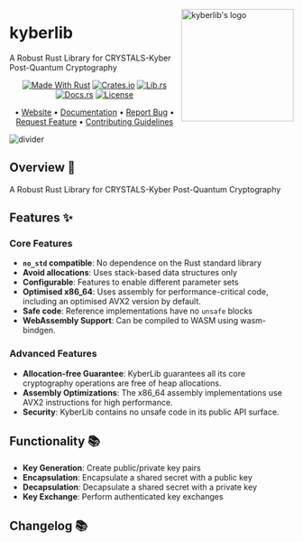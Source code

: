 <!-- markdownlint-disable MD033 MD041 -->

<img
src="https://kura.pro/kyberlib/images/logos/kyberlib.webp"
alt="kyberlib's logo"
height="199"
width="199"
align="right"
/>

<!-- markdownlint-enable MD033 MD041 -->

# kyberlib

A Robust Rust Library for CRYSTALS-Kyber Post-Quantum Cryptography

<!-- markdownlint-disable MD033 MD041 -->
<center>
<!-- markdownlint-enable MD033 MD041 -->

[![Made With Rust][made-with-rust-badge]][5]
[![Crates.io][crates-badge]][7]
[![Lib.rs][libs-badge]][9]
[![Docs.rs][docs-badge]][8]
[![License][license-badge]][2]

• [Website][0]
• [Documentation][8]
• [Report Bug][3]
• [Request Feature][3]
• [Contributing Guidelines][4]

<!-- markdownlint-disable MD033 MD041 -->
</center>
<!-- markdownlint-enable MD033 MD041 -->

![divider][divider]

## Overview 📖

A Robust Rust Library for CRYSTALS-Kyber Post-Quantum Cryptography

## Features ✨

### Core Features

- **`no_std` compatible**: No dependence on the Rust standard library
- **Avoid allocations**: Uses stack-based data structures only
- **Configurable**: Features to enable different parameter sets
- **Optimised x86_64**: Uses assembly for performance-critical code, including an optimised AVX2 version by default.
- **Safe code**: Reference implementations have no `unsafe` blocks
- **WebAssembly Support**: Can be compiled to WASM using wasm-bindgen.

### Advanced Features

- **Allocation-free Guarantee**: KyberLib guarantees all its core cryptography operations are free of heap allocations.
- **Assembly Optimizations**: The x86_64 assembly implementations use AVX2 instructions for high performance.
- **Security**: KyberLib contains no unsafe code in its public API surface.

## Functionality 📚

- **Key Generation**: Create public/private key pairs
- **Encapsulation**: Encapsulate a shared secret with a public key
- **Decapsulation**: Decapsulate a shared secret with a private key
- **Key Exchange**: Perform authenticated key exchanges

[0]: https://kyberlib.com/
[2]: http://opensource.org/licenses/MIT
[3]: https://github.com/sebastienrousseau/kyberlib/kyberlib/issues
[4]: https://github.com/sebastienrousseau/kyberlib/kyberlib/blob/main/CONTRIBUTING.md
[5]: https://github.com/sebastienrousseau/kyberlib/kyberlib/graphs/contributors
[7]: https://crates.io/crates/kyberlib
[8]: https://docs.rs/kyberlib
[9]: https://lib.rs/crates/kyberlib

[banner]: https://via.placeholder.com/1500x500.png/000000/FFFFFF?text=kyberlib "kyberlib's banner"
[crates-badge]: https://img.shields.io/crates/v/kyberlib.svg?style=for-the-badge 'Crates.io badge'
[divider]: https://via.placeholder.com/1024x1.png/d8dee4/FFFFFF?text=− "kyberlib's divider"
[docs-badge]: https://img.shields.io/docsrs/kyberlib.svg?style=for-the-badge 'Docs.rs badge'
[libs-badge]: https://img.shields.io/badge/lib.rs-v0.0.1-orange.svg?style=for-the-badge 'Lib.rs badge'
[license-badge]: https://img.shields.io/crates/l/kyberlib.svg?style=for-the-badge 'License badge'
[made-with-rust-badge]: https://img.shields.io/badge/rust-f04041?style=for-the-badge&labelColor=c0282d&logo=rust 'Made With Rust badge'

## Changelog 📚
